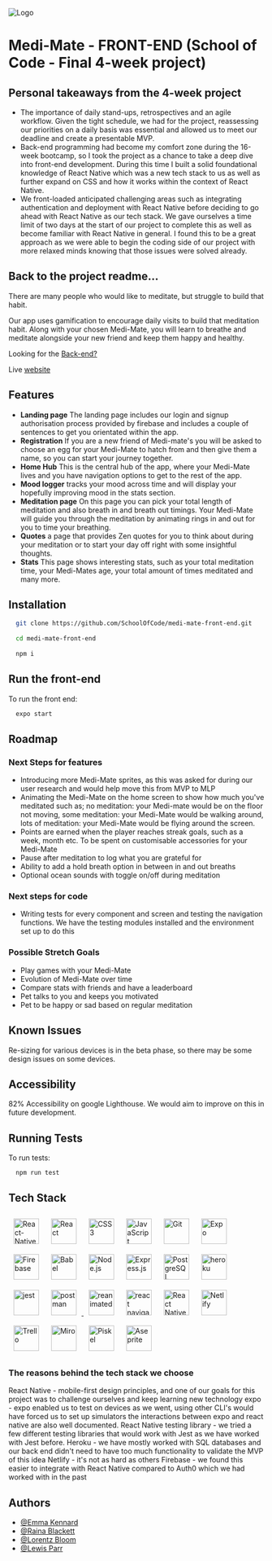 
![Logo](./assets/Egg/EggHatch.gif)

# Medi-Mate - FRONT-END (School of Code - Final 4-week project) 

## Personal takeaways from the 4-week project 
- The importance of daily stand-ups, retrospectives and an agile workflow. Given the tight schedule, we had for the project, reassessing our priorities on a daily basis was essential and allowed us to meet our deadline and create a presentable MVP. 
- Back-end programming had become my comfort zone during the 16-week bootcamp, so I took the project as a chance to take a deep dive into front-end development. During this time I built a solid foundational knowledge of React Native which was a new tech stack to us as well as further expand on CSS and how it works within the context of React Native. 
- We front-loaded anticipated challenging areas such as integrating authentication and deployment with React Native before deciding to go ahead with React Native as our tech stack. We gave ourselves a time limit of two days at the start of our project to complete this as well as become familiar with React Native in general. I found this to be a great approach as we were able to begin the coding side of our project with more relaxed minds knowing that those issues were solved already. 


## Back to the project readme...

There are many people who would like to meditate, but struggle to build that habit.


Our app uses gamification to encourage daily visits to build that meditation habit. Along with your chosen Medi-Mate, you will learn to breathe and meditate alongside your new friend and keep them happy and healthy.

Looking for the [Back-end?](https://github.com/SchoolOfCode/final-project_back-end-bootglampers)

Live [website](https://medi-mate.netlify.app/)


## Features
- **Landing page** The landing page includes our login and signup authorisation process provided by firebase and includes a couple of sentences to get you orientated within the app.
- **Registration** If you are a new friend of Medi-mate's you will be asked to choose an egg for your Medi-Mate to hatch from and then give them a name, so you can start your journey together.
- **Home Hub** This is the central hub of the app, where your Medi-Mate lives and you have navigation options to get to the rest of the app.
- **Mood logger**  tracks your mood across time and will display your hopefully improving mood in the stats section.
- **Meditation page** On this page you can pick your total length of meditation and also breath in and breath out timings. Your Medi-Mate will guide you through the meditation by animating rings in and out for you to time your breathing.
- **Quotes** a page that provides Zen quotes for you to think about during your meditation or to start your day off right with some insightful thoughts.
- **Stats** This page shows interesting stats, such as your total meditation time, your Medi-Mates age, your total amount of times meditated and many more.

## Installation

```bash
  git clone https://github.com/SchoolOfCode/medi-mate-front-end.git
  
  cd medi-mate-front-end
  
  npm i

```

## Run the front-end
To run the front end:

```bash
  expo start
```


## Roadmap
### Next Steps for features
- Introducing more Medi-Mate sprites, as this was asked for during our user research and would help move this from MVP to MLP
- Animating the Medi-Mate on the home screen to show how much you've meditated such as; no meditation: your Medi-mate would be on the floor not moving, some meditation: your Medi-Mate would be walking around, lots of meditation: your Medi-Mate would be flying around the screen.
- Points are earned when the player reaches streak goals, such as a week, month etc. To be spent on customisable accessories for your Medi-Mate
- Pause after meditation to log what you are grateful for
- Ability to add a hold breath option in between in and out breaths
- Optional ocean sounds with toggle on/off during meditation

### Next steps for code
- Writing tests for every component and screen and testing the navigation functions. We have the testing modules installed and the environment set up to do this

### Possible Stretch Goals
- Play games with your Medi-Mate
- Evolution of Medi-Mate over time
- Compare stats with friends and have a leaderboard
- Pet talks to you and keeps you motivated
- Pet to be happy or sad based on regular meditation

## Known Issues
Re-sizing for various devices is in the beta phase, so there may be some design issues on some devices.

## Accessibility
82% Accessibility on google Lighthouse. We would aim to improve on this in future development.

## Running Tests
To run tests:

```bash
  npm run test
```

## Tech Stack

<div align="left">
<a href="https://reactnative.dev/" target="_blank"><img style="margin: 10px" src="https://svgarchive.com/wp-content/uploads/react-native.svg" alt="React-Native" height="50"/></a>
<a href="https://beta.reactjs.org/" target="_blank"><img style="margin: 10px" src="https://profilinator.rishav.dev/skills-assets/react-original-wordmark.svg" alt="React" height="50" /></a>
<a href="https://www.w3schools.com/css/" target="_blank"><img style="margin: 10px" src="https://profilinator.rishav.dev/skills-assets/css3-original-wordmark.svg" alt="CSS3" height="50" /></a>
<a href="https://www.javascript.com/" target="_blank"><img style="margin: 10px" src="https://profilinator.rishav.dev/skills-assets/javascript-original.svg" alt="JavaScript" height="50" /></a>
<a href="https://github.com/" target="_blank"><img style="margin: 10px" src="https://profilinator.rishav.dev/skills-assets/git-scm-icon.svg" alt="Git" height="50" /></a>
<a href="https://docs.expo.dev/" target="_blank"><img style="margin: 10px" src="https://www.vectorlogo.zone/logos/expoio/expoio-ar21.svg" alt="Expo" height="50"/></a>
<a href="https://firebase.google.com/" target="_blank"><img style="margin: 10px" src="https://cdn4.iconfinder.com/data/icons/google-i-o-2016/512/google_firebase-2-128.png" alt="Firebase" height="50"/></a>
<a href="https://babeljs.io/" target="_blank"><img style="margin: 10px" src="https://d33wubrfki0l68.cloudfront.net/7a197cfe44548cc1a3f581152af70a3051e11671/78df8/img/babel.svg" alt="Babel" height="50"/></a>
<a href="https://nodejs.org/" target="_blank"><img style="margin: 10px" src="https://www.vectorlogo.zone/logos/nodejs/nodejs-horizontal.svg" alt="Node.js" height="50" /></a>
<a href="https://expressjs.com/" target="_blank"><img style="margin: 10px" src="https://svg2raster.fileformat.info/vlz.jsp?svg=%2Flogos%2Fexpressjs%2Fexpressjs-ar21.svg" alt="Express.js" height="50" /></a>
<a href="https://www.postgresql.org/" target="_blank"><img style="margin: 10px" src="https://profilinator.rishav.dev/skills-assets/postgresql-original-wordmark.svg" alt="PostgreSQL" height="50" /></a>
<a href="https://heroku.com" target="_blank"> <img style="margin: 10px" src="https://github.com/jalbertsr/logo-badge-images/blob/master/img/rsz_heroku.png?raw=true" alt="heroku" height="50"/> </a>
<a href="https://jestjs.io" target="_blank"> <img style="margin: 10px" src="https://www.vectorlogo.zone/logos/jestjsio/jestjsio-icon.svg" alt="jest" height="50"/></a>
<a href="https://postman.com" target="_blank"> <img style="margin: 10px" src="https://www.vectorlogo.zone/logos/getpostman/getpostman-icon.svg" alt="postman" height="50"/> </a>
<a href="https://github.com/software-mansion/react-native-reanimated" target="_blank"><img style="margin: 10px" src="https://user-images.githubusercontent.com/16062886/117443145-ff868480-af37-11eb-8680-648bccf0d0ce.png" alt="reanimated" height="50"/></a>
<a href="https://reactnavigation.org/" target="_blank"><img style="margin: 10px" src="https://miro.medium.com/max/1400/1*OVxQLX_4Zr78m9YRW-FLqg.jpeg" alt="react navigation" height="50"/></a>
<a href="https://callstack.github.io/react-native-testing-library/" target="_blank"><img style="margin: 10px" src="https://callstack.github.io/react-native-testing-library/img/owl.png" alt="React Native Testing Library" height="50"/></a>
<a href="https://www.netlify.com/" target="_blank"><img style="margin: 10px" src="https://www.vectorlogo.zone/logos/netlify/netlify-ar21.svg" alt="Netlify" height="50"/></a>
<a href="https://trello.com/" target="_blank"><img style="margin: 10px" src="https://www.vectorlogo.zone/logos/trello/trello-ar21.svg" alt="Trello" height="50"/></a>
<a href="https://miro.com/" target="_blank"><img style="margin: 10px" src="https://cdn.worldvectorlogo.com/logos/miro-2.svg" alt="Miro" height="50"/></a>
<a href="https://www.piskelapp.com/" target="_blank"><img style="margin: 10px" src="https://www.piskelapp.com/static/resources/logo_transparent_small_compact.png" alt="Piskel" height="50"/></a>
<a href="https://www.aseprite.org/" target="_blank"><img style="margin: 10px" src="https://community.aseprite.org/uploads/default/original/1X/41b8dccda51104ccd560162c19a25b5671eef5f7.png" alt="Aseprite" height="50"/></a>
</div>

### The reasons behind the tech stack we choose
React Native - mobile-first design principles, and one of our goals for this project was to challenge ourselves and keep learning new technology
expo - expo enabled us to test on devices as we went, using other CLI's would have forced us to set up simulators the interactions between expo and react native are also well documented.
React Native testing library - we tried a few different testing libraries that would work with Jest as we have worked with Jest before.
Heroku - we have mostly worked with SQL databases and our back end didn't need to have too much functionality to validate the MVP of this idea
Netlify - it's not as hard as others
Firebase - we found this easier to integrate with React Native compared to Auth0 which we had worked with in the past 
 

## Authors

- [@Emma Kennard](https://github.com/Elkennard)
- [@Raina Blackett](https://github.com/chocorainaaa)
- [@Lorentz Bloom](https://github.com/Lauro235)
- [@Lewis Parr](https://github.com/Le-w-is)
